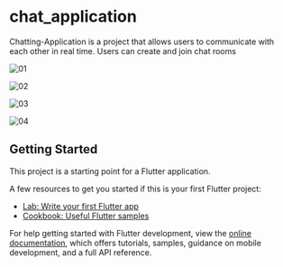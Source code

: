# chat_application

Chatting-Application is a project that allows users to communicate with each other in real time. Users can create and join chat rooms

![01](https://github.com/Prachet-Srivastava/Chatting-Application/assets/131990865/c5766026-b907-4d0b-bc71-6b7b941f2989)

![02](https://github.com/Prachet-Srivastava/Chatting-Application/assets/131990865/b4bb6a7c-59e5-4df9-9f7f-16a7e4cb5723)

![03](https://github.com/Prachet-Srivastava/Chatting-Application/assets/131990865/9ead6e6a-f466-42b1-adfe-83757d387865)

![04](https://github.com/Prachet-Srivastava/Chatting-Application/assets/131990865/aba7f3f8-95c2-419c-a6e1-ac05c12412ed)

## Getting Started

This project is a starting point for a Flutter application.

A few resources to get you started if this is your first Flutter project:

- [Lab: Write your first Flutter app](https://docs.flutter.dev/get-started/codelab)
- [Cookbook: Useful Flutter samples](https://docs.flutter.dev/cookbook)

For help getting started with Flutter development, view the
[online documentation](https://docs.flutter.dev/), which offers tutorials,
samples, guidance on mobile development, and a full API reference.
